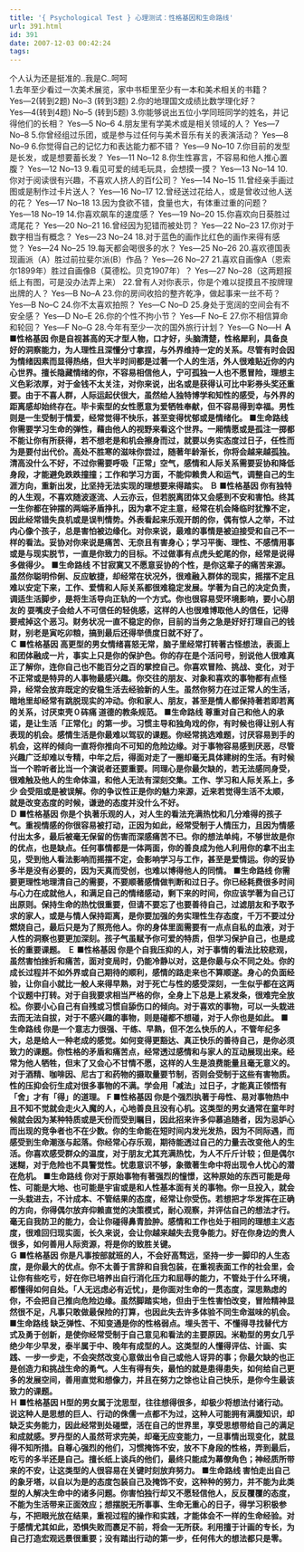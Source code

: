 ```yaml
---
title: '{ Psychological Test } 心理测试：性格基因和生命路线'
url: 391.html
id: 391
date: 2007-12-03 00:42:24
tags:
---
```


个人认为还是挺准的..我是C..呵呵  
1.去年至少看过一次美术展览，家中书柜里至少有一本和美术相关的书籍？ Yes―2(转到2题) No–3 (转到3题) 2.你的地理国文成绩比数学理化好？ Yes―4(转到4题) No–5 (转到5题) 3.你能够说出五位小学同班同学的姓名，并记得他们的长相？ Yes―5 No–6 4.朋友里有学美术或是相关领域的人？ Yes―7 No–8 5.你曾经组过乐团，或是参与过任何与美术音乐有关的表演活动？ Yes―8 No–9 6.你觉得自己的记忆力和表达能力都不错？ Yes―9 No–10 7.你目前的发型是长发，或是想要蓄长发？ Yes―11 No–12 8.你生性寡言，不容易和他人推心置腹？ Yes―12 No–13 9.看见可爱的绒毛玩具，会想摸一摸？ Yes―13 No–14 10.你对于阅读很有兴趣，不喜欢人挤人的百f公司？ Yes―14 No–15 11.曾经亲手画过图或是制作过卡片送人？ Yes―16 No–17 12.曾经送过花给人，或是曾收过他人送的花？ Yes―17 No–18 13.因为食欲不错，食量也大，有体重过重的问题？ Yes―18 No–19 14.你喜欢飙车的速度感？ Yes―19 No–20 15.你喜欢向日葵胜过鸢尾花？ Yes―20 No–21 16.曾经因为犯错而被处罚？ Yes―22 No–23 17.你对于数字相当有概念？ Yes―23 No–24 18.对于蓝色的画作比红色的画作来得有感觉？ Yes―24 No–25 19.每天都会喝很多的水？ Yes―25 No–26 20.喜欢德国表现画派（A）胜过前拉斐尔派(B）作品？ Yes―26 No–27 21.喜欢自画像A（恩索尔1899年）胜过自画像B（莫德松。贝克1907年）？ Yes―27 No–28（这两题报纸上有图，可是没办法弄上来） 22.曾有人对你表示，你是个难以捉摸且不按牌理出牌的人？ Yes―B No–A 23.你的房间收拾的整齐乾净，做起事来一丝不苟？ Yes―B No–C 24.你不太喜欢拍照？ Yes―C No–D 25.身处于宽阔的空间会有不安全感？ Yes―D No–E 26.你的个性不拘小节？ Yes―F No–E 27.你不相信算命和轮回？ Yes―F No–G 28.今年有至少一次的国外旅行计划？ Yes―G No―H **Ａ ■性格基因 你是自视甚高的天才型人物，口才好，头脑清楚，性格犀利，具备良好的洞察能力，为人理性且深懂分寸拿捏，与外界维持一定的关系。尽管有时会因为情绪因素而显得热络，但大半时间都是过著一个人的生活，外人很难贴近你的内心世界。擅长隐藏情绪的你，不容易相信他人，宁可孤独一人也不愿冒险，理想主义色彩浓厚，对于金钱不太关注，对你来说，出名或是获得认可比中彩券头奖还重要。由于不喜人群，人际运起伏很大，虽然给人独特博学和知性的感受，与外界的距离感却始终存在。毕卡索型的女性愿意为爱牺牲奉献，但不容易得到幸福。男性则是一生受制于情爱，经常觉得不快乐，甚至变得忧郁或是情绪化。** **■生命路线 你需要学习生命的弹性，藉由他人的视野来看这个世界。一厢情愿或是孤注一掷都不能让你有所获得，若不想老是和机会擦身而过，就要以务实态度过日子，任性而为是要付出代价。高处不胜寒的滋味你尝过，随著年龄渐长，你将会越来越孤独。清高没什么不好，不过你需要呼吸「正常」空气，感情和人际关系需要妥协和降低身段，才能避免跌跌撞撞；工作和学习方面，不能仰赖贵人和运气，调整自己的生涯方向，重新出发，比坚持无法实现的理想要来得踏实。** **Ｂ ■性格基因 你有独特的人生观，不喜欢随波逐流、人云亦云，但若脱离团体又会感到不安和害怕。终其一生你都在钟摆的两端矛盾挣扎，因为拿不定主意，经常在机会降临时犹豫不定，因此经常错失良机或是误判情势。外表看起来乐观开朗的你，偶有惊人之举，不过内心像个孩子，总是害怕被边缘化。对你来说，最难的事情是被迫接受和自己不一样的看法。妥协对你来说是痛苦、无奈且有害身心；学习平衡、理性、不感情用事或是与现实脱节，一直是你致力的目标。不过做事有点虎头蛇尾的你，经常是说得多做得少。** **■生命路线 不甘寂寞又不愿意妥协的个性，是你这辈子的痛苦来源。虽然你聪明伶俐、反应敏捷，却经常在状况外，很难融入群体的现实，摇摆不定且难以安定下来，工作、爱情和人际关系都很难稳定发展。学著为自己的决定负责，调适生活脚步，是将生活导向正轨的一个方式。你也很容易受环境影响，要小心朋友的 耍嘴皮子会给人不可信任的轻佻感，这样的人也很难博取他人的信任，记得要戒掉这个恶习。财务状况一直不稳定的你，目前的当务之急是好好打理自己的钱财，别老是寅吃卯粮，搞到最后还得举债度日就不好了。**  
**Ｃ ■性格基因 高更型的男女情绪喜怒无常，脑子里经常打转著古怪想法，表面上和团体融成一片，事实上只是你的保护色。你的存在是个活问号，别说他人很难真正了解你，连你自己也不能百分之百的掌控自己。你喜欢冒险、挑战、变化，对于不正常或是特异的人事物最感兴趣。你交往的朋友、对象和喜欢的事物都有点怪异，经常会放弃既定的安稳生活去经验新的人生。虽然你努力在过正常人的生活，暗地里却经常有跳脱现实的冲动。你和家人、朋友，甚至是情人都保持著若即若离的关系，讨厌束壳０砗痛 道德的教条规范。** **■生命路线 尊重对自己和他人的承诺，是让生活「正常化」的第一步。习惯主导和独角戏的你，有时候也得让别人有表现的机会。感情生活是你最难以驾驭的课题。你经常挑选难题，讨厌容易到手的机会，这样的倾向一直将你推向不可知的危险边缘。对于事物容易感到厌恶，尽管兴趣广泛却难以专精，中年之后，得面对走了一圈却毫无具体建树的生活。有时候当一个聆听者比当一个演说者还要重要。同理心是你最欠缺的，若无法感同身受，很难触及他人的生命体温，和他人无法有深刻交集。工作、学习和人际关系上，多少 会受阻或是被误解。你的争议性正是你的魅力来源，近来若觉得生活不太顺，就是改变态度的时候，谦逊的态度并没什么不好。**  
**Ｄ ■性格基因 你是个执著乐观的人，对人生的看法充满热忱和几分难得的孩子气。重视情感的你很容易被打动，正因为如此，经常受制于人情压力，且因为情感付出太多，最后被毫无保留的伤害而深感痛苦不已。你的想法单纯，不够世故是你的优点，也是缺点。任何事情都是一体两面，你的善良成为他人利用你的拿不出主见，受到他人看法影响而摇摆不定，会影响学习与工作，甚至是爱情运。你的妥协多半是没有必要的，因为天真而受创，也难以博得他人的同情。** **■生命路线 你需要更理性地理清自己的需要，不要顺著感情做判断和过日子。你已经耗费很多时间与心力在成就他人，和满足自己的情绪感动，剩下来的时间，你应该学著为自己订出原则。保持生命的热忱很重要，但请不要忘了也要善待自己，过滤朋友和予取予求的家人，或是与情人保持距离，是你要加强的务实理性生存态度，千万不要过分燃烧自己，最后只是为了照亮他人。你的身体里面需要有一点点自私的血液，对于人性的洞察也要更加深刻。孩子气虽赋予你可爱的特质，但学习保护自己，也是成长的重要课题。** **Ｅ ■性格基因 你是个自我压抑的人，对于事情的看法比较悲观，虽然害怕挫折和痛苦，面对变局时，仍能冷静以对，这是你最与众不同之处。你的成长过程并不如外界或自己期待的顺利，感情的路走来也不算顺遂。身心的负面经验，让你自小就比一般人来得早熟，对于死亡与性的感受深刻，一生似乎都在这两个议题中打转。对于自我要求相当严格的你，全身上下总是上紧发条，很难完全放松。你要小心自己有自残或习惯自舔伤口的倾向。对于喜欢的事物，可以一头栽进去而无法自拔，对于不感兴趣的事物，则是碰都不想碰，对于人你也是如此。** **■生命路线 你是一个意志力很强、干练、早熟，但不怎么快乐的人，不管年纪多大，总是给人一种老成的感觉。如何变得更豁达、真正快乐的善待自己，是你必须致力的课题。你性格的矛盾和痛苦点，经常透过感情和与家人的互动展现出来。经常为他人牺牲，但末了又会心不甘情不愿，这样的人生是浪费能量且毫无意义的。对于酒精、咖啡因、尼古丁和药物的摄取量要节制，否则会受制于这些有害物质。性的压抑会衍生成对很多事物的不满。学会用「减法」过日子，才能真正领悟有「舍」才有「得」的道理。** **F ■性格基因 你是个强烈执著于母性、易对事物热中且不知不觉就会走火入魔的人，心地善良且没有心机。这类型的男女通常在童年时候就会因为某种特质或是天份而受到瞩目，因此招来许多仰慕追随者，因为忌妒心而出现的竞争者也不在少数。你的生命能在短时间内发光发热，因为不同际遇，而感受到生命潮涨与起落。你经常心存乐观，期待能透过自己的力量去改变他人的生活。你喜欢感受群众的温度，对于朋友尤其充满热忱，为人不斤斤计较；但是偶尔迷糊，对于危险也不具警觉性。忧患意识不够，象徵著生命中将出现令人忧心的潜在危机。** **■生命路线 你对于原始事物有著强烈的憧憬，这种原始的东西可能是母性、可能是大地、也可能是宇宙或是和人性基本面有关的事物。你一旦投入，就会一头栽进去，不计成本、不管结果的态度，经常让你受伤。若想把才华发挥在正确的方向，你得偶尔放弃仰赖直觉的决策模式，耐心观察，并评估自己的想法才行。毫无自我防卫的能力，会让你碰得鼻青脸肿。感情和工作也处于相同的理想主义态度，很难回归现实面，长久来说，会让你越来越失去竞争能力。好在你身边的贵人很多，如何善用人际资源，将是你的致胜关键。**  
**Ｇ ■性格基因 你是凡事按部就班的人，不会好高骛远，坚持一步一脚印的人生态度，是你最大的优点。你不太善于言辞和自我包装，在重视表面工作的社会里，会让你有些吃亏，好在你已培养出自行消化压力和屈辱的能力，不管处于什么环境，都懂得如何自处。「人无远虑必有近忧」，是你面对生命的一贯态度，深思熟虑的你，不会把自己推向危险边缘。虽然脚踏实地，但由于生性害怕改变，冒险精神显然很不足，凡事只敢做最保险的打算，也因此失去许多体验不同生命滋味的机会。** **■生命路线 缺乏弹性、不知变通是你的性格弱点。埋头苦干、不懂得寻找替代方式及勇于创新，是使你经常受制于自己意见和看法的主要原因。米勒型的男女几乎绝少年少早发，泰半属于中、晚年有成型的人。这类型的人懂得评估、计画、实践、一步一步走，不会突然改变心意做出令自己或他人讶异的事；你最欠缺的也正是创造力和挑战生命的勇气。人生有得有失，最怕的就是患得患失，如何给自己更多的发展空间，善用直觉和想像力，并且在努力之馀也让自己快乐，是你今生最该致力的课题。**  
**Ｈ ■性格基因 H型的男女属于沈思型，往往想得很多，却极少将想法付诸行动。说这种人是思想的巨人、行动的侏儒一点都不为过，这种人可能拥有满腹知识，却缺乏实务能力，因此经常到处碰壁，活在自己的世界里，享受思想带给自己的满足和成就感。罗丹型的人虽然苛求完美，却毫无应变能力，一旦事情出现变化，就显得不知所措。自尊心强烈的他们，习惯掩饰不安，放不下身段的性格，弄到最后，吃亏的多半还是自己。擅长纸上谈兵的他们，最终只能成为幕僚角色；神经质所带来的不安，让这类型的人很容易在关键时刻放弃努力。** **■生命路线 害怕走出自己的象牙塔，以自以为是的态度包装自己及掩饰不安，这种种的努力，并不能为此类型的人解决生命中的诸多问题。你害怕独行却又不愿轻信他人，反反覆覆的态度，不能为生活带来正面效应；想摆脱无所事事、生命无重心的日子，得学习积极参与，不把眼光放在结果，重视过程的操作和实践，才能体会不一样的生命经验。对于感情尤其如此，恐惧失败而裹足不前，将会一无所获。利用擅于计画的专长，为自己打造宏观远景很重要；没有踏出行动的第一步，任何伟大的想法都只是零。**